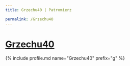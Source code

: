 ```yaml
---
title: Grzechu40 | Patromierz

permalink: /Grzechu40
---
```


# [Grzechu40](https://patronite.pl/Grzechu40)

{% include profile.md name="Grzechu40" prefix="g" %}
